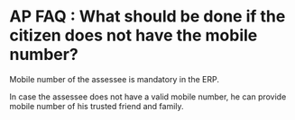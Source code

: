 # AP FAQ : What should be done if the citizen does not have the mobile number?

Mobile number of the assessee is mandatory in the ERP.

In case the assessee does not have a valid mobile number, he can provide mobile number of his trusted friend and family.

